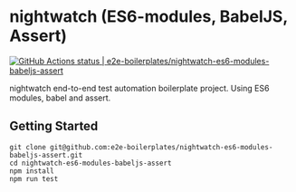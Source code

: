 # nightwatch (ES6-modules, BabelJS, Assert)
[![GitHub Actions status | e2e-boilerplates/nightwatch-es6-modules-babeljs-assert](https://github.com/e2e-boilerplates/nightwatch-es6-modules-babeljs-assert/workflows/nightwatch-es6-modules-babeljs-assert/badge.svg)](https://github.com/e2e-boilerplates/nightwatch-es6-modules-babeljs-assert/actions?workflow=nightwatch-es6-modules-babeljs-assert)

nightwatch end-to-end test automation boilerplate project. Using ES6 modules, babel and assert.

## Getting Started

    git clone git@github.com:e2e-boilerplates/nightwatch-es6-modules-babeljs-assert.git
    cd nightwatch-es6-modules-babeljs-assert
    npm install
    npm run test
